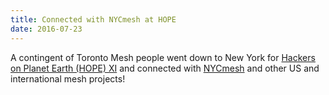 ```yaml
---
title: Connected with NYCmesh at HOPE
date: 2016-07-23
---
```


A contingent of Toronto Mesh people went down to New York for [Hackers on Planet Earth (HOPE) XI](https://xi.hope.net/) and connected with [NYCmesh](https://nycmesh.net/) and other US and international mesh projects!

